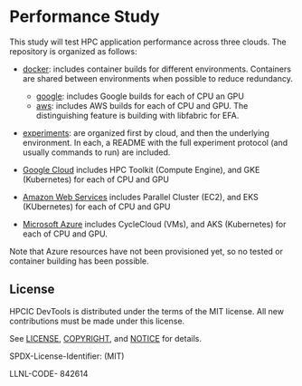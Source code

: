 # Performance Study

This study will test HPC application performance across three clouds. The repository is organized as follows:

- [docker](docker): includes container builds for different environments. Containers are shared between environments when possible to reduce redundancy.
  - [google](docker/google): includes Google builds for each of CPU an GPU
  - [aws](docker/aws): includes AWS builds for each of CPU and GPU. The distinguishing feature is building with libfabric for EFA.

- [experiments](experiments): are organized first by cloud, and then the underlying environment. In each, a README with the full experiment protocol (and usually commands to run) are included.
 - [Google Cloud](experiments/google) includes HPC Toolkit (Compute Engine), and GKE (Kubernetes) for each of CPU and GPU
 - [Amazon Web Services](experiments/aws) includes Parallel Cluster (EC2), and EKS (KUbernetes) for each of CPU and GPU
 - [Microsoft Azure](experiments/azure) includes CycleCloud (VMs), and AKS (Kubernetes) for each of CPU and GPU.


Note that Azure resources have not been provisioned yet, so no tested or container building has been possible.

## License

HPCIC DevTools is distributed under the terms of the MIT license.
All new contributions must be made under this license.

See [LICENSE](https://github.com/converged-computing/cloud-select/blob/main/LICENSE),
[COPYRIGHT](https://github.com/converged-computing/cloud-select/blob/main/COPYRIGHT), and
[NOTICE](https://github.com/converged-computing/cloud-select/blob/main/NOTICE) for details.

SPDX-License-Identifier: (MIT)

LLNL-CODE- 842614
